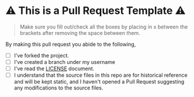 # :warning: This is a Pull Request Template :warning:
> Make sure you fill out/check all the boxes by placing in x between the brackets after removing the space between them.

By making this pull request you abide to the following,
- [ ] I've forked the project.
- [ ] I've created a branch under my username
- [ ] I've read the [LICENSE](https://github.com/Microsoft/MS-DOS/blob/master/LICENSE.md) document.
- [ ] I understand that the source files in this repo are for historical reference and will be kept static, 
    and I haven't opened a Pull Request suggesting any modifications to the source files.
